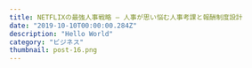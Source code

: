```yaml
---
title: NETFLIXの最強人事戦略 – 人事が思い悩む人事考課と報酬制度設計
date: "2019-10-10T00:00:00.284Z"
description: "Hello World"
category: "ビジネス"
thumbnail: post-16.png
---
```

